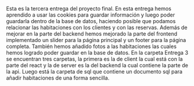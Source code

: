 Esta es la tercera entrega del proyecto final. En esta entrega hemos aprendido a usar las cookies para guardar información y luego poder guardarla dentro de la base de datos, haciendo posible que podamos relacionar las habitaciones con los clientes y con las reservas.
Además de mejorar en la parte del backend hemos mejorado la parte del frontend implementado un slider para la página principal y un footer para la página completa. También hemos añadido fotos a las habitaciones las cuales hemos logrado poder guardar en la base de datos.
En la carpeta Entrega 3 se encuentran tres carpetas, la primera es la de client la cual está con la parte del react y la de server es la del backend la cual contiene la parte de la api. Luego está la carpeta de sql que contiene un documento sql para añadir habitaciones de una forma sencilla.
